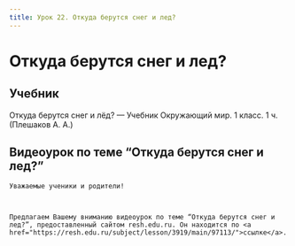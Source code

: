 ```yaml
---
title: Урок 22. Откуда берутся снег и лед?
---
```


# Откуда берутся снег и лед?

## Учебник

Откуда берутся снег и лёд? — Учебник Окружающий мир. 1 класс. 1 ч. (Плешаков А. А.)

## Видеоурок по теме “Откуда берутся снег и лед?”

<p>
	Уважаемые ученики и родители!
</p>
<p>
	 
</p>
<p>
	Предлагаем Вашему вниманию видеоурок по теме “Откуда берутся снег и лед?”, предоставленный сайтом resh.edu.ru. Он находится по <a href="https://resh.edu.ru/subject/lesson/3919/main/97113/">ссылке</a>.
</p>